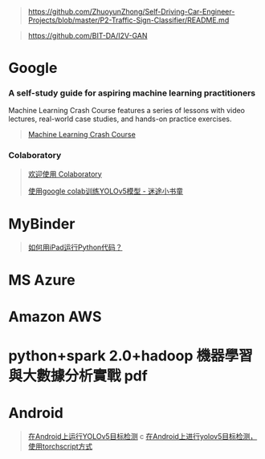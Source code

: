 

> https://github.com/ZhuoyunZhong/Self-Driving-Car-Engineer-Projects/blob/master/P2-Traffic-Sign-Classifier/README.md

> https://github.com/BIT-DA/I2V-GAN

# Google 
### A self-study guide for aspiring machine learning practitioners
Machine Learning Crash Course features a series of lessons with video lectures, real-world case studies, and hands-on practice exercises.
> [Machine Learning Crash Course](https://developers.google.com/machine-learning/crash-course/)

### Colaboratory
> [欢迎使用 Colaboratory](https://colab.research.google.com/?utm_source=scs-index#scrollTo=GJBs_flRovLc)
> 
> [使用google colab训练YOLOv5模型 - 迷途小书童](https://xugaoxiang.com/2020/11/01/google-colab-yolov5/)

# MyBinder
> [如何用iPad运行Python代码？](https://zhuanlan.zhihu.com/p/36830594)

# MS Azure

# Amazon AWS

# python+spark 2.0+hadoop 機器學習與大數據分析實戰 pdf

# Android
> [在Android上运行YOLOv5目标检测](https://xugaoxiang.com/2021/06/19/yolov5-for-android-using-torchscript/)
> c
> [在Android上进行yolov5目标检测，使用torchscript方式](https://xugaoxiang.com/2021/06/19/yolov5-for-android-using-torchscript/)
